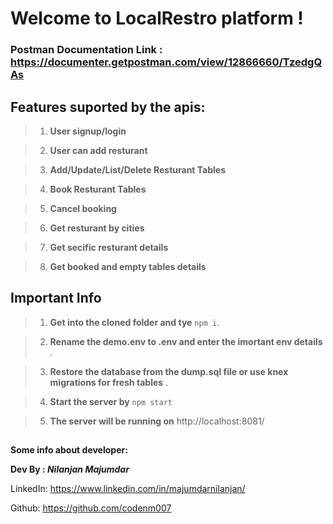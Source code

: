 # Welcome to LocalRestro platform !

  

### Postman Documentation Link : https://documenter.getpostman.com/view/12866660/TzedgQAs

  

## Features suported by the apis:

  

> 1. **User signup/login**

> 2. **User can add resturant**

> 3. **Add/Update/List/Delete Resturant Tables**

> 4. **Book Resturant Tables**

> 5. **Cancel booking**

> 6. **Get resturant by cities**

> 7. **Get secific resturant details**

> 8. **Get booked and empty tables details**

  

## Important Info

  

> 1. **Get into the cloned folder and tye** `npm i`.

> 2. **Rename the demo.env to .env and enter the imortant env details** .

> 3. **Restore the database from the dump.sql file or use knex migrations for fresh tables** .

> 4. **Start the server by** `npm start`

> 5. **The server will be running on** http://localhost:8081/

  

##

  

**Some info about developer:**

  

**Dev By : *Nilanjan Majumdar***

  

LinkedIn: https://www.linkedin.com/in/majumdarnilanjan/

Github: https://github.com/codenm007
